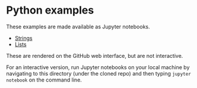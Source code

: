 # Python examples

These examples are made available as Jupyter notebooks.

  * [Strings](Strings.ipynb)
  * [Lists](Lists.ipynb)

These are rendered on the GitHub web interface, but are not interactive.

For an interactive version, run Jupyter notebooks on your local machine by navigating to this directory (under the cloned repo) and then typing `jupyter notebook` on the command line.
